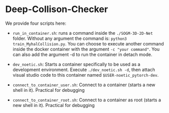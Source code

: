 # Deep-Collison-Checker

We provide four scripts here:

- `run_in_container.sh`: runs a command inside the `./SOGM-3D-2D-Net` folder. Without any argument the command is: `python3 train_MyhalCollision.py`. You can choose to execute another command inside the docker container with the argument `-c "your command"`. You can also add the argument -d to run the container in detach mode.

- `dev_noetic.sh`: Starts a container specifically to be used as a development environment. Execute `./dev_noetic.sh -d`, then attach visual studio code to this container named `$USER-noetic_pytorch-dev`.

- `connect_to_container_user.sh`: Connect to a container (starts a new shell in it). Practical for debugging

- `connect_to_container_root.sh`: Connect to a container as root (starts a new shell in it). Practical for debugging